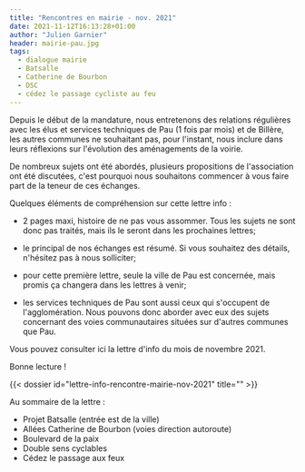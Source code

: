 ```yaml
---
title: "Rencontres en mairie - nov. 2021"
date: 2021-11-12T16:13:28+01:00
author: "Julien Garnier"
header: mairie-pau.jpg
tags:
  - dialogue mairie
  - Batsalle
  - Catherine de Bourbon
  - DSC
  - cédez le passage cycliste au feu
---
```


Depuis le début de la mandature, nous entretenons des relations régulières avec les élus et services techniques de Pau (1 fois par mois) et de Billère, les autres communes ne souhaitant pas, pour l'instant, nous inclure dans leurs réflexions sur l'évolution des aménagements de la voirie.

De nombreux sujets ont été abordés, plusieurs propositions de l'association ont été discutées, c'est pourquoi nous souhaitons commencer à vous faire part de la teneur de ces échanges.

Quelques éléments de compréhension sur cette lettre info :

- 2 pages maxi, histoire de ne pas vous assommer. Tous les sujets ne sont donc pas traités, mais ils le seront dans les prochaines lettres;

- le principal de nos échanges est résumé. Si vous souhaitez des détails, n'hésitez pas à nous solliciter;

- pour cette première lettre, seule la ville de Pau est concernée, mais promis ça changera dans les lettres à venir;

- les services techniques de Pau sont aussi ceux qui s'occupent de l'agglomération. Nous pouvons donc aborder avec eux des sujets concernant des voies communautaires situées sur d'autres communes que Pau.

Vous pouvez consulter ici la lettre d'info du mois de novembre 2021. 

Bonne lecture !

<div class="pure-g trombi">
{{< dossier id="lettre-info-rencontre-mairie-nov-2021" title="" >}}
</div>

Au sommaire de la lettre : 
* Projet Batsalle (entrée est de la ville) 
* Allées Catherine de Bourbon (voies direction autoroute)
* Boulevard de la paix
* Double sens cyclables
* Cédez le passage aux feux
